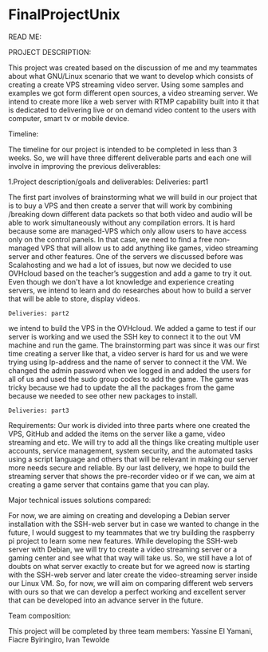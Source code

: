 # FinalProjectUnix

READ ME:

PROJECT DESCRIPTION:
	
This project was created based on the discussion of me and my teammates about what GNU/Linux scenario that we want to develop which consists of creating a create VPS streaming video server. Using some samples and examples we got form different open sources, a video streaming server. We intend to create more like a web server with RTMP capability built into it that is dedicated to delivering live or on demand video content to the users with computer, smart tv or mobile device.


Timeline: 

The timeline for our project is intended to be completed in less than 3 weeks. So, we will have three different deliverable parts and each one will involve in improving the previous deliverables:

1.Project description/goals and deliverables:
	Deliveries: part1

The first part involves of brainstorming what we will build in our project that is to buy a VPS and then create a server that will work by combining /breaking down different data packets so that both video and audio will be able to work simultaneously without any compilation errors. It is hard because some are managed-VPS which only allow users to have access only on the control panels. In that case, we need to find a free non-managed VPS that will allow us to add anything like games, video streaming server and other features. One of the servers we discussed before was Scalahosting and we had a lot of issues, but now we decided to use OVHcloud based on the teacher’s suggestion and add a game to try it out. Even though we don't have a lot knowledge and experience creating servers, we intend to learn and do researches about how to build a server that will be able to store, display videos. 

	Deliveries: part2
we intend to build the VPS in the OVHcloud. We added a game to test if our server is working and we used the SSH key to connect it to the out VM machine and run the game. The brainstorming part was since it was our first time creating a server like that, a video server is hard for us and we were trying using Ip-address and the name of server to connect it the VM. We changed the admin password when we logged in and added the users for all of us and used the sudo group codes to add the game. The game was tricky because we had to update the all the packages from the game because we needed to see other new packages to install.  

	Deliveries: part3
Requirements: Our work is divided into three parts where one created the VPS, GitHub and added the items on the server like a game, video streaming and etc. We will try to add all the things like creating multiple user accounts, service management, system security, and the automated tasks using a script language and others that will be relevant in making our server more needs secure and reliable. By our last delivery, we hope to build the streaming server that shows the pre-recorder video or if we can, we aim at creating a game server that contains game that you can play. 



Major technical issues solutions compared:
 
For now, we are aiming on creating and developing a Debian server installation with the SSH-web server but in case we wanted to change in the future, I would suggest to my teammates that we try building the raspberry pi project to learn some new features. While developing the SSH-web server with Debian, we will try to create a video streaming server or a gaming center and see what that way will take us. So, we still have a lot of doubts on what server exactly to create but for we agreed now is starting with the SSH-web server and later create the video-streaming server inside our Linux VM. So, for now, we will aim on comparing different web servers with ours so that we can develop a perfect working and excellent server that can be developed into an advance server in the future.


Team composition: 

This project will be completed by three team members: Yassine El Yamani, Fiacre Byiringiro, Ivan Tewolde 


